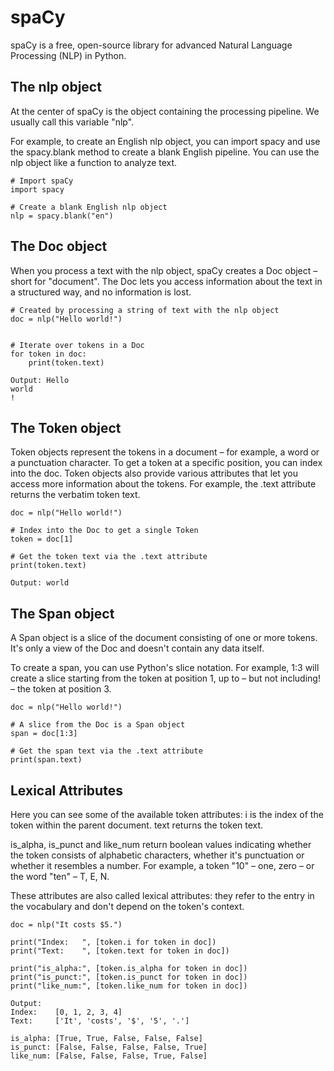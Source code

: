# spaCy

spaCy is a free, open-source library for advanced Natural Language Processing (NLP) in Python.

## The nlp object
At the center of spaCy is the object containing the processing pipeline. We usually call this variable "nlp".

For example, to create an English nlp object, you can import spacy and use the spacy.blank method to create a blank English pipeline. You can use the nlp object like a function to analyze text.

```
# Import spaCy
import spacy

# Create a blank English nlp object
nlp = spacy.blank("en")
```

## The Doc object
When you process a text with the nlp object, spaCy creates a Doc object – short for "document". The Doc lets you access information about the text in a structured way, and no information is lost.
```
# Created by processing a string of text with the nlp object
doc = nlp("Hello world!")


# Iterate over tokens in a Doc
for token in doc:
    print(token.text)
```
```
Output: Hello
world
!
```

## The Token object
Token objects represent the tokens in a document – for example, a word or a punctuation character.
To get a token at a specific position, you can index into the doc.
Token objects also provide various attributes that let you access more information about the tokens. For example, the .text attribute returns the verbatim token text.

```
doc = nlp("Hello world!")

# Index into the Doc to get a single Token
token = doc[1]

# Get the token text via the .text attribute
print(token.text)
```
```
Output: world
```

## The Span object
A Span object is a slice of the document consisting of one or more tokens. It's only a view of the Doc and doesn't contain any data itself.

To create a span, you can use Python's slice notation. For example, 1:3 will create a slice starting from the token at position 1, up to – but not including! – the token at position 3.
```
doc = nlp("Hello world!")

# A slice from the Doc is a Span object
span = doc[1:3]

# Get the span text via the .text attribute
print(span.text)
```

## Lexical Attributes
Here you can see some of the available token attributes:
i is the index of the token within the parent document.
text returns the token text.

is_alpha, is_punct and like_num return boolean values indicating whether the token consists of alphabetic characters, whether it's punctuation or whether it resembles a number. For example, a token "10" – one, zero – or the word "ten" – T, E, N.

These attributes are also called lexical attributes: they refer to the entry in the vocabulary and don't depend on the token's context.
```
doc = nlp("It costs $5.")
```
```
print("Index:   ", [token.i for token in doc])
print("Text:    ", [token.text for token in doc])

print("is_alpha:", [token.is_alpha for token in doc])
print("is_punct:", [token.is_punct for token in doc])
print("like_num:", [token.like_num for token in doc])
```
```
Output: 
Index:    [0, 1, 2, 3, 4]
Text:     ['It', 'costs', '$', '5', '.']

is_alpha: [True, True, False, False, False]
is_punct: [False, False, False, False, True]
like_num: [False, False, False, True, False]
```

